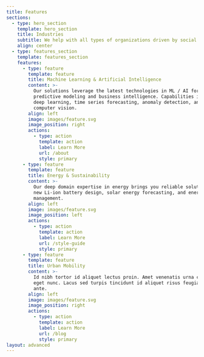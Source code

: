 ```yaml
---
title: Features
sections:
  - type: hero_section
    template: hero_section
    title: Industries
    subtitle: We help with all types of organizations driven by social missions
    align: center
  - type: features_section
    template: features_section
    features:
      - type: feature
        template: feature
        title: Machine Learning & Artificial Intelligence
        content: >-
          Our solutions leverage the latest technologies in ML / AI for
          predictive modeling and business intelligence. Capabilities include
          deep learning, time series forecasting, anomaly detection, and
          computer vision.
        align: left
        image: images/feature.svg
        image_position: right
        actions:
          - type: action
            template: action
            label: Learn More
            url: /about
            style: primary
      - type: feature
        template: feature
        title: Energy & Sustainability
        content: >-
          Our deep domain expertise in energy brings you reliable solutions in
          new Li-ion battery design, solar energy forecasting, and energy
          management.
        align: left
        image: images/feature.svg
        image_position: left
        actions:
          - type: action
            template: action
            label: Learn More
            url: /style-guide
            style: primary
      - type: feature
        template: feature
        title: Urban Mobility
        content: >-
          Id nibh tortor id aliquet lectus proin. Amet venenatis urna cursus
          eget nunc. Lacus sed turpis tincidunt id aliquet risus feugiat in
          ante.
        align: left
        image: images/feature.svg
        image_position: right
        actions:
          - type: action
            template: action
            label: Learn More
            url: /blog
            style: primary
layout: advanced
---
```

